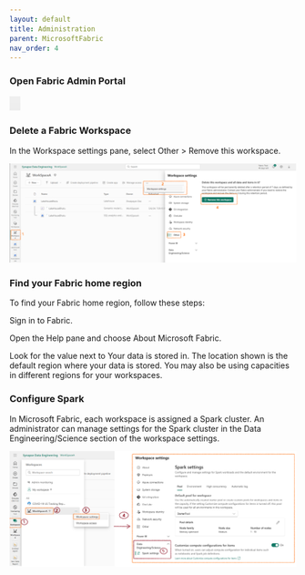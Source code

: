 ```yaml
---
layout: default
title: Administration
parent: MicrosoftFabric
nav_order: 4
---
```


### Open Fabric Admin Portal

![alt text](image-10.png)


### Delete a Fabric Workspace

In the Workspace settings pane, select Other > Remove this workspace.

![\alt text](images\image-11.png)


### Find your Fabric home region

To find your Fabric home region, follow these steps:

Sign in to Fabric.

Open the Help pane and choose About Microsoft Fabric.


Look for the value next to Your data is stored in. The location shown is the default region where your data is stored. You may also be using capacities in different regions for your workspaces.

### Configure Spark

In Microsoft Fabric, each workspace is assigned a Spark cluster. An administrator can manage settings for the Spark cluster in the Data Engineering/Science section of the workspace settings.

![\alt text](images\image-19.png)
